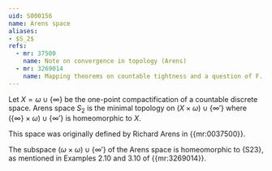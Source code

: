```yaml
---
uid: S000156
name: Arens space
aliases:
- $S_2$
refs:
  - mr: 37500
    name: Note on convergence in topology (Arens)
  - mr: 3269014
    name: Mapping theorems on countable tightness and a question of F. Siwiec (Lin & Zhang)
---
```


Let $X=\omega\cup\{\infty\}$ be the one-point compactification of a
countable discrete space. Arens space $S_2$ is the minimal topology
on $(X\times\omega)\cup\{\infty'\}$ where
$(\{\infty\}\times\omega)\cup\{\infty'\}$ is homeomorphic to $X$.

This space was originally defined by Richard Arens in {{mr:0037500}}.

The subspace $(\omega\times\omega)\cup\{\infty'\}$ of the Arens space is homeomorphic to {S23}, as mentioned in Examples 2.10 and 3.10 of {{mr:3269014}}.
